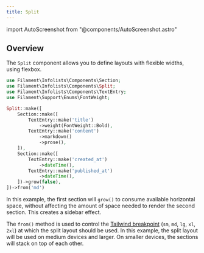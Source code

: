 ```yaml
---
title: Split
---
```

import AutoScreenshot from "@components/AutoScreenshot.astro"

## Overview

The `Split` component allows you to define layouts with flexible widths, using flexbox.

```php
use Filament\Infolists\Components\Section;
use Filament\Infolists\Components\Split;
use Filament\Infolists\Components\TextEntry;
use Filament\Support\Enums\FontWeight;

Split::make([
    Section::make([
        TextEntry::make('title')
            ->weight(FontWeight::Bold),
        TextEntry::make('content')
            ->markdown()
            ->prose(),
    ]),
    Section::make([
        TextEntry::make('created_at')
            ->dateTime(),
        TextEntry::make('published_at')
            ->dateTime(),
    ])->grow(false),
])->from('md')
```

In this example, the first section will `grow()` to consume available horizontal space, without affecting the amount of space needed to render the second section. This creates a sidebar effect.

The `from()` method is used to control the [Tailwind breakpoint](https://tailwindcss.com/docs/responsive-design#overview) (`sm`, `md`, `lg`, `xl`, `2xl`) at which the split layout should be used. In this example, the split layout will be used on medium devices and larger. On smaller devices, the sections will stack on top of each other.

<AutoScreenshot name="infolists/layout/split/simple" alt="Split" version="3.x" />
